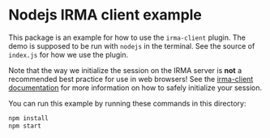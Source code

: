 # Nodejs IRMA client example

This package is an example for how to use the `irma-client` plugin. The demo is
supposed to be run with `nodejs` in the terminal. See the source of `index.js`
for how we use the plugin.

Note that the way we initialize the session on the IRMA server is **not** a
recommended best practice for use in web browsers! See the
[irma-client documentation](../../../plugins/irma-client) for more information
on how to safely initialize your session.

You can run this example by running these commands in this directory:

```bash
npm install
npm start
```

